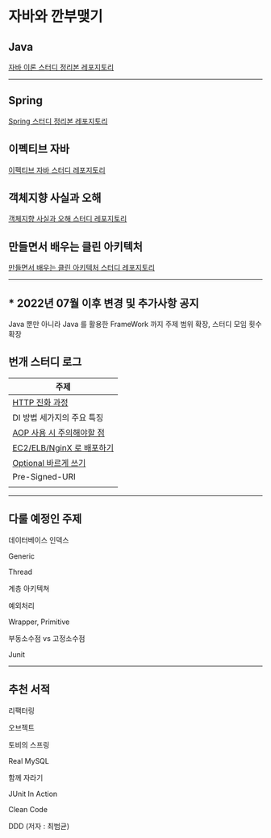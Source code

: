 # 자바와 깐부맺기

## Java

[자바 이론 스터디 정리본 레포지토리](https://github.com/Be-GGanboo-With-Java/We-Love-Java)

---

## Spring

[Spring 스터디 정리본 레포지토리](https://github.com/Be-GGanboo-With-Java/We-Love-Spring)

## 이펙티브 자바

[이펙티브 자바 스터디 레포지토리](https://github.com/Be-GGanboo-With-Java/EffectiveJava)

## 객체지향 사실과 오해

[객체지향 사실과 오해 스터디 레포지토리](https://github.com/Be-GGanboo-With-Java/Object-Oriented-Truths-and-Errors)

## 만들면서 배우는 클린 아키텍처

[만들면서 배우는 클린 아키텍처 스터디 레포지토리](https://github.com/Be-GGanboo-With-Java/MadeYourself_CleanArchitecture)

---

##   * 2022년 07월 이후 변경 및 추가사항 공지

Java 뿐만 아니라 Java 를 활용한 FrameWork 까지 주제 범위 확장, 스터디 모임 횟수 확장

## 번개 스터디 로그

| 주제                                                                                                                                                                 |
|--------------------------------------------------------------------------------------------------------------------------------------------------------------------|
| [HTTP 진화 과정](https://yozm.wishket.com/magazine/detail/1686/?fbclid=IwAR0D_OolFCSk5LvI_tAIrBLJo3V2fEXkBtWYANsGa0iiJGvAy7ttQiS5Hio)                                  |
| DI 방법 세가지의 주요 특징                                                                                                                                                   |
| [AOP 사용 시 주의해야할 점](https://velog.io/@18k7102dy/Spring-AOP-Spring-AOP%EB%A5%BC-%EC%82%AC%EC%9A%A9%EC%8B%9C-%EC%A3%BC%EC%9D%98%ED%95%B4%EC%95%BC%ED%95%A0-%EC%A0%90) |
| [EC2/ELB/NginX 로 배포하기](https://fors.tistory.com/572)                                                                                                               |
| [Optional 바르게 쓰기](https://homoefficio.github.io/2019/10/03/Java-Optional-%EB%B0%94%EB%A5%B4%EA%B2%8C-%EC%93%B0%EA%B8%B0/)                                          |
| Pre-Signed-URI                                                                                                                                                     |
|                                                                                                                                                                    |

---

## 다룰 예정인 주제

데이터베이스 인덱스

Generic

Thread

계층 아키텍쳐

예외처리

Wrapper, Primitive

부동소수점 vs 고정소수점

Junit

---

## 추천 서적

리팩터링

오브젝트

토비의 스프링

Real MySQL

함께 자라기

JUnit In Action

Clean Code

DDD (저자 : 최범균)
